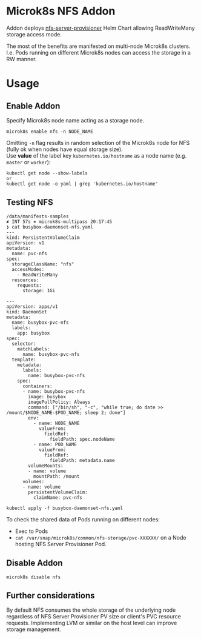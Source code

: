 # Microk8s NFS Addon
Addon deploys [nfs-server-provisioner](https://artifacthub.io/packages/helm/kvaps/nfs-server-provisioner) Helm Chart
allowing ReadWriteMany storage access mode.   
  
The most of the benefits are manifested on multi-node Microk8s clusters. I.e. Pods running on different Microk8s nodes can access the storage in a RW manner.
  
  
# Usage
  
## Enable Addon
Specify Microk8s node name acting as a storage node.
```
microk8s enable nfs -n NODE_NAME
```

Omitting `-n` flag results in random selection of the Microk8s node for NFS (fully ok when nodes have equal storage size).  
Use **value** of the label key `kubernetes.io/hostname` as a node name (e.g. `master` or `worker`):
```
kubectl get node --show-labels
or
kubectl get node -o yaml | grep 'kubernetes.io/hostname'
```

## Testing NFS
```
/data/manifests-samples                                                                                                          ✘ INT 57s ⎈ microk8s-multipass 20:17:45
❯ cat busybox-daemonset-nfs.yaml 
---
kind: PersistentVolumeClaim
apiVersion: v1
metadata:
  name: pvc-nfs
spec:
  storageClassName: "nfs"
  accessModes:
    - ReadWriteMany
  resources:
    requests:
      storage: 1Gi

---
apiVersion: apps/v1
kind: DaemonSet
metadata:
  name: busybox-pvc-nfs
  labels:
    app: busybox
spec:
  selector:
    matchLabels:
      name: busybox-pvc-nfs
  template:
    metadata:
      labels:
        name: busybox-pvc-nfs
    spec:
      containers:
      - name: busybox-pvc-nfs
        image: busybox
        imagePullPolicy: Always
        command: ["/bin/sh", "-c", "while true; do date >> /mount/$NODE_NAME-$POD_NAME; sleep 2; done"]
        env:
          - name: NODE_NAME
            valueFrom:
              fieldRef:
                fieldPath: spec.nodeName
          - name: POD_NAME
            valueFrom:
              fieldRef:
                fieldPath: metadata.name        
        volumeMounts:
        - name: volume
          mountPath: /mount
      volumes:
      - name: volume
        persistentVolumeClaim:
          claimName: pvc-nfs       

kubectl apply -f busybox-daemonset-nfs.yaml
```
  
To check the shared data of Pods running on different nodes:  
- Exec to Pods
- `cat /var/snap/microk8s/common/nfs-storage/pvc-XXXXXX/` on a Node hosting NFS Server Provisioner Pod.


## Disable Addon
`microk8s disable nfs`
  
## Further considerations
By default NFS consumes the whole storage of the underlying node regardless of NFS Server Provisioner PV size or client's PVC resource requests. 
Implementing LVM or similar on the host level can improve storage management.

